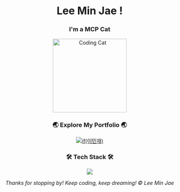 <!-- Profile Title & Intro -->
<h1 align="center">Lee Min Jae !</h1>
<h3 align="center">I'm a MCP Cat</h3>

<!-- Coding Cat GIF -->
<p align="center">
  <a href="https://github.com/mimijae">
    <img src="https://media.giphy.com/media/JIX9t2j0ZTN9S/giphy.gif" alt="Coding Cat" width="200"/>
  </a>
</p>

<!-- Notion Portfolio Link Section -->
<h3 align="center">🌏 Explore My Portfolio 🌏</h3>
<p align="center">
  <a href="https://proximal-hose-492.notion.site/if-1d041982aab18008a84af7bf280d3d99" target="_blank">
    <img alt="if(이민재)" src="https://img.shields.io/badge/-if%28이민재%29-808080?style=for-the-badge&logo=notion&logoColor=white"/>
  </a>
</p>

<!-- Tech Stack Section -->
<h3 align="center">🛠 Tech Stack 🛠</h3>
<p align="center">
  <a href="https://skillicons.dev">
    <img src="https://skillicons.dev/icons?i=django,flutter,spring,postgres,firebase,redis,ubuntu,docker,nginx,aws" />
  </a>
</p>

<!-- Footer Section -->
<p align="center">
  <em>Thanks for stopping by! Keep coding, keep dreaming! © Lee Min Jae</em>
</p>

